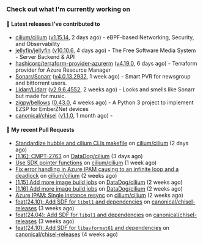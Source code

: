### Check out what I'm currently working on

#### 🔭 Latest releases I've contributed to

- [cilium/cilium](https://github.com/cilium/cilium) ([v1.15.14](https://github.com/cilium/cilium/releases/tag/v1.15.14), 2 days ago) - eBPF-based Networking, Security, and Observability
- [jellyfin/jellyfin](https://github.com/jellyfin/jellyfin) ([v10.10.6](https://github.com/jellyfin/jellyfin/releases/tag/v10.10.6), 4 days ago) - The Free Software Media System - Server Backend &amp; API
- [hashicorp/terraform-provider-azurerm](https://github.com/hashicorp/terraform-provider-azurerm) ([v4.19.0](https://github.com/hashicorp/terraform-provider-azurerm/releases/tag/v4.19.0), 6 days ago) - Terraform provider for Azure Resource Manager
- [Sonarr/Sonarr](https://github.com/Sonarr/Sonarr) ([v4.0.13.2932](https://github.com/Sonarr/Sonarr/releases/tag/v4.0.13.2932), 1 week ago) - Smart PVR for newsgroup and bittorrent users.
- [Lidarr/Lidarr](https://github.com/Lidarr/Lidarr) ([v2.9.6.4552](https://github.com/Lidarr/Lidarr/releases/tag/v2.9.6.4552), 2 weeks ago) - Looks and smells like Sonarr but made for music.
- [zigpy/bellows](https://github.com/zigpy/bellows) ([0.43.0](https://github.com/zigpy/bellows/releases/tag/0.43.0), 4 weeks ago) - A Python 3 project to implement EZSP for EmberZNet devices
- [canonical/chisel](https://github.com/canonical/chisel) ([v1.1.0](https://github.com/canonical/chisel/releases/tag/v1.1.0), 1 month ago) - 

#### 🔨 My recent Pull Requests

- [Standardize hubble and cilium CLIs makefile](https://github.com/cilium/cilium/pull/37716) on [cilium/cilium](https://github.com/cilium/cilium) (2 days ago)
- [[1.16]: CMPT-2763](https://github.com/DataDog/cilium/pull/600) on [DataDog/cilium](https://github.com/DataDog/cilium) (3 days ago)
- [Use SDK pointer functions](https://github.com/cilium/cilium/pull/37523) on [cilium/cilium](https://github.com/cilium/cilium) (1 week ago)
- [Fix error handling in Azure IPAM causing to an infinite loop and a deadlock](https://github.com/cilium/cilium/pull/37471) on [cilium/cilium](https://github.com/cilium/cilium) (2 weeks ago)
- [[1.15] Add more image build jobs](https://github.com/DataDog/cilium/pull/598) on [DataDog/cilium](https://github.com/DataDog/cilium) (2 weeks ago)
- [[1.16] Add more image build jobs](https://github.com/DataDog/cilium/pull/597) on [DataDog/cilium](https://github.com/DataDog/cilium) (2 weeks ago)
- [Azure IPAM: Single instance resync](https://github.com/cilium/cilium/pull/37430) on [cilium/cilium](https://github.com/cilium/cilium) (2 weeks ago)
- [feat(24.10): Add SDF for `libgl1` and dependencies](https://github.com/canonical/chisel-releases/pull/475) on [canonical/chisel-releases](https://github.com/canonical/chisel-releases) (3 weeks ago)
- [feat(24.04): Add SDF for `libgl1` and dependencies](https://github.com/canonical/chisel-releases/pull/474) on [canonical/chisel-releases](https://github.com/canonical/chisel-releases) (3 weeks ago)
- [feat(24.10): Add SDF for `libavformat61` and dependencies](https://github.com/canonical/chisel-releases/pull/471) on [canonical/chisel-releases](https://github.com/canonical/chisel-releases) (4 weeks ago)
